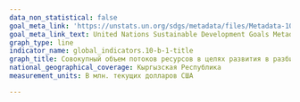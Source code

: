 ```yaml
---
data_non_statistical: false
goal_meta_link: 'https://unstats.un.org/sdgs/metadata/files/Metadata-10-0B-01.pdf '
goal_meta_link_text: United Nations Sustainable Development Goals Metadata (PDF 202 KB)
graph_type: line
indicator_name: global_indicators.10-b-1-title
graph_title: Совокупный объем потоков ресурсов в целях развития в разбивке по странам-донорам и видам потоков
national_geographical_coverage: Кыргызская Республика
measurement_units: В млн. текущих долларов США

---
```


